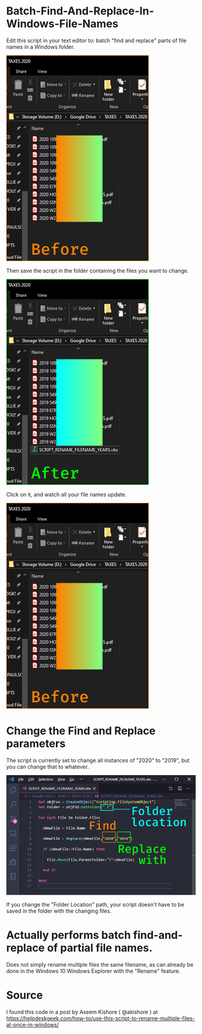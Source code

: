# Batch-Find-And-Replace-In-Windows-File-Names
Edit this script in your text editor to: batch "find and replace" parts of file names in a Windows folder. 

<img src="img\filename_before.png" width="379px" height="auto"> 

Then save the script in the folder containing the files you want to change.

<img src="img\filename_after.png" width="379px" height="auto"> 

Click on it, and watch all your file names update. 

<img src="img\GIF_script-find-replace-file-names.gif" width="379px" height="auto"> 

# Change the Find and Replace parameters 
The script is currently set to change all instances of "2020" to "2019", but you can change that to whatever.

<img src="img\script-batch-find-and-replace-windows-filenames.png" width="696px" height="auto"> 

If you change the "Folder Location" path, your script doesn't have to be saved in the folder with the changing files.

# Actually performs batch find-and-replace of partial file names.
Does not simply rename multiple files the same filename, as can already be done in the Windows 10 Windows Explorer with the "Rename" feature.

# Source
I found this code in a post by Aseem Kishore ( @akishore ) at https://helpdeskgeek.com/how-to/use-this-script-to-rename-multiple-files-at-once-in-windows/ 